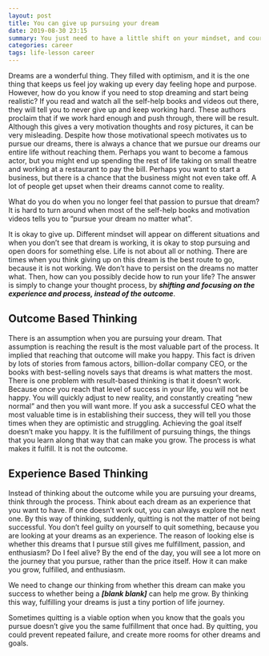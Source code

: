 ```yaml
---
layout: post
title: You can give up pursuing your dream
date: 2019-08-30 23:15
summary: You just need to have a little shift on your mindset, and courage.
categories: career
tags: life-lesson career
---
```



Dreams are a wonderful thing. They filled with optimism, and it is the one thing that keeps us feel joy waking up every day feeling hope and purpose. However, how do you know if you need to stop dreaming and start being realistic? If you read and watch all the self-help books and videos out there, they will tell you to never give up and keep working hard. These authors proclaim that if we work hard enough and push through, there will be result.  Although this gives a very motivation thoughts and rosy pictures, it can be very misleading.  Despite how those motivational speech motivates us to pursue our dreams, there is always a chance that we pursue our dreams our entire life without reaching them. Perhaps you want to become a famous actor, but you might end up spending the rest of life taking on small theatre and working at a restaurant to pay the bill. Perhaps you want to start a business, but there is a chance that the business might not even take off. A lot of people get upset when their dreams cannot come to reality. 

What do you do when you no longer feel that passion to pursue that dream? It is hard to turn around when most of the self-help books and motivation videos tells you to “pursue your dream no matter what". 

It is okay to give up. Different mindset will appear on different situations and when you don’t see that dream is working, it is okay to stop pursuing and open doors for something else. Life is not about all or nothing. There are times when you think giving up on this dream is the best route to go, because it is not working. We don’t have to persist on the dreams no matter what. Then, how can you possibly decide how to run your life? The answer is simply to change your thought process, by ***shifting and focusing on the experience and process, instead of the outcome***.

## Outcome Based Thinking 
There is an assumption when you are pursuing your dream. That assumption is reaching the result is the most valuable part of the process. It implied that reaching that outcome will make you happy. This fact is driven by lots of stories from famous actors, billion-dollar company CEO, or the books with best-selling novels says that dreams is what matters the most. There is one problem with result-based thinking is that it doesn’t work. Because once you reach that level of success in your life, you will not be happy. You will quickly adjust to new reality, and constantly creating “new normal” and then you will want more. If you ask a successful CEO what the most valuable time is in establishing their success, they will tell you those times when they are optimistic and struggling. Achieving the goal itself doesn’t make you happy. It is the fulfillment of pursuing things, the things that you learn along that way that can make you grow. The process is what makes it fulfill.
It is not the outcome. 

## Experience Based Thinking
Instead of thinking about the outcome while you are pursuing your dreams, think through the process. Think about each dream as an experience that you want to have. If one doesn’t work out, you can always explore the next one. By this way of thinking, suddenly, quitting is not the matter of not being successful. You don’t feel guilty on yourself to quit something, because you are looking at your dreams as an experience. The reason of looking else is whether this dreams that I pursue still gives me fulfillment, passion, and enthusiasm? Do I feel alive? By the end of the day, you will see a lot more on the journey that you pursue, rather than the price itself. How it can make you grow, fulfilled, and enthusiasm.

We need to change our thinking from whether this dream can make you success to whether being a ***[blank blank]*** can help me grow. By thinking this way, fulfilling your dreams is just a tiny portion of life journey.

Sometimes quitting is a viable option when you know that the goals you pursue doesn’t give you the same fulfillment that once had. By quitting, you could prevent repeated failure, and create more rooms for other dreams and goals.